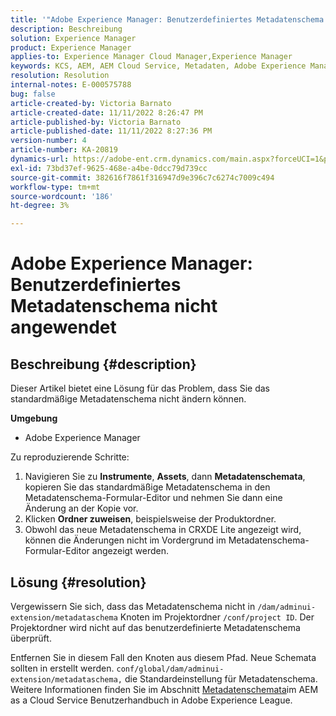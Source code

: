 ```yaml
---
title: '"Adobe Experience Manager: Benutzerdefiniertes Metadatenschema nicht angewendet'
description: Beschreibung
solution: Experience Manager
product: Experience Manager
applies-to: Experience Manager Cloud Manager,Experience Manager
keywords: KCS, AEM, AEM Cloud Service, Metadaten, Adobe Experience Manager
resolution: Resolution
internal-notes: E-000575788
bug: false
article-created-by: Victoria Barnato
article-created-date: 11/11/2022 8:26:47 PM
article-published-by: Victoria Barnato
article-published-date: 11/11/2022 8:27:36 PM
version-number: 4
article-number: KA-20819
dynamics-url: https://adobe-ent.crm.dynamics.com/main.aspx?forceUCI=1&pagetype=entityrecord&etn=knowledgearticle&id=3e3d3526-ff61-ed11-9561-6045bd006793
exl-id: 73bd37ef-9625-468e-a4be-0dcc79d739cc
source-git-commit: 382616f7861f316947d9e396c7c6274c7009c494
workflow-type: tm+mt
source-wordcount: '186'
ht-degree: 3%

---
```


# Adobe Experience Manager: Benutzerdefiniertes Metadatenschema nicht angewendet

## Beschreibung {#description}


Dieser Artikel bietet eine Lösung für das Problem, dass Sie das standardmäßige Metadatenschema nicht ändern können.

<b>Umgebung</b>

- Adobe Experience Manager


Zu reproduzierende Schritte:

1. Navigieren Sie zu <b>Instrumente</b>, <b>Assets</b>, dann <b>Metadatenschemata</b>, kopieren Sie das standardmäßige Metadatenschema in den Metadatenschema-Formular-Editor und nehmen Sie dann eine Änderung an der Kopie vor.
2. Klicken <b>Ordner zuweisen</b>, beispielsweise der Produktordner.
3. Obwohl das neue Metadatenschema in CRXDE Lite angezeigt wird, können die Änderungen nicht im Vordergrund im Metadatenschema-Formular-Editor angezeigt werden.



## Lösung {#resolution}


Vergewissern Sie sich, dass das Metadatenschema nicht in `/dam/adminui-extension/metadataschema` Knoten im Projektordner `/conf/project ID`. Der Projektordner wird nicht auf das benutzerdefinierte Metadatenschema überprüft.

Entfernen Sie in diesem Fall den Knoten aus diesem Pfad. Neue Schemata sollten in erstellt werden. `conf/global/dam/adminui-extension/metadataschema,` die Standardeinstellung für Metadatenschema. Weitere Informationen finden Sie im Abschnitt [Metadatenschemata](https://experienceleague.adobe.com/docs/experience-manager-cloud-service/content/assets/manage/metadata-schemas.html)im AEM as a Cloud Service Benutzerhandbuch in Adobe Experience League.
